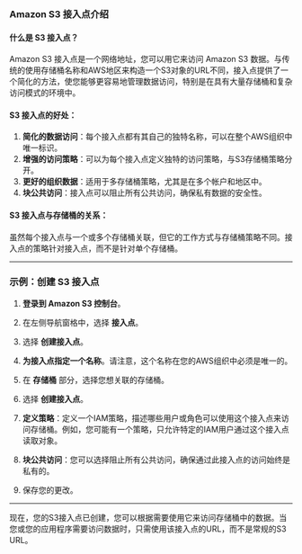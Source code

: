 ### **Amazon S3 接入点介绍**

#### **什么是 S3 接入点？**
Amazon S3 接入点是一个网络地址，您可以用它来访问 Amazon S3 数据。与传统的使用存储桶名称和AWS地区来构造一个S3对象的URL不同，接入点提供了一个简化的方法，使您能够更容易地管理数据访问，特别是在具有大量存储桶和复杂访问模式的环境中。

#### **S3 接入点的好处：**
1. **简化的数据访问**：每个接入点都有其自己的独特名称，可以在整个AWS组织中唯一标识。
2. **增强的访问策略**：可以为每个接入点定义独特的访问策略，与S3存储桶策略分开。
3. **更好的组织数据**：适用于多存储桶策略，尤其是在多个帐户和地区中。
4. **块公共访问**：接入点可以阻止所有公共访问，确保私有数据的安全性。

#### **S3 接入点与存储桶的关系：**
虽然每个接入点与一个或多个存储桶关联，但它的工作方式与存储桶策略不同。接入点的策略针对接入点，而不是针对单个存储桶。

---

### **示例：创建 S3 接入点**

1. **登录到 Amazon S3 控制台**。

2. 在左侧导航窗格中，选择 **接入点**。

3. 选择 **创建接入点**。

4. **为接入点指定一个名称**。请注意，这个名称在您的AWS组织中必须是唯一的。

5. 在 **存储桶** 部分，选择您想关联的存储桶。

6. 选择 **创建接入点**。

7. **定义策略**：定义一个IAM策略，描述哪些用户或角色可以使用这个接入点来访问存储桶。例如，您可能有一个策略，只允许特定的IAM用户通过这个接入点读取对象。

8. **块公共访问**：您可以选择阻止所有公共访问，确保通过此接入点的访问始终是私有的。

9. 保存您的更改。

---

现在，您的S3接入点已创建，您可以根据需要使用它来访问存储桶中的数据。当您或您的应用程序需要访问数据时，只需使用该接入点的URL，而不是常规的S3 URL。